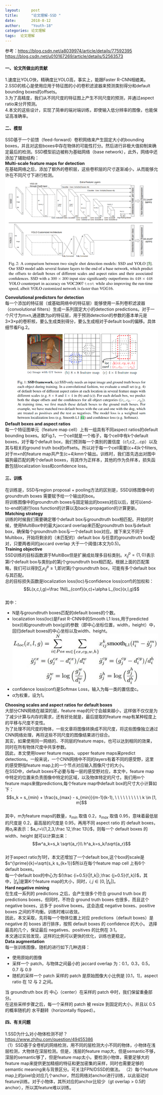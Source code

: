 ```yaml
---
layout:     post
title:      "论文理解-SSD "
date:       2018-8-12
author:     "Youth-18"
categories: 论文理解
tags:  论文理解
---
```


参考：https://blog.csdn.net/a8039974/article/details/77592395  
https://blog.csdn.net/u010167269/article/details/52563573
#### 一、论文所做出的贡献
1.速度比YOLO快，精确度比YOLO高，事实上，能跟Faster R-CNN相媲美。  
2.SSD的核心是使用应用于特征图的小的卷积滤波器来预测类别得分和default bounding boxes的offsets。  
3.为了高精度，我们从不同尺度的特征图上产生不同尺度的预测，并通过aspect ratio来分开预测。  
4.本文的这些设计，实现了简单的端对端训练，即使输入低分辨率的图像，也能保证高准确率。
#### 二、模型
SSD基于一个前馈（feed-forward）卷积网络来产生固定大小的bounding boxes，并且对这些boxes中存在物体的可能性打分。然后进行非极大值抑制来确定最后的检测。SSD模型前边被称为基础网络（base network），此外，网络中还添加了辅助结构：  
**Multi-scale feature maps for detection**  
在基础网络之后，添加了额外的卷积层，这些卷积层的尺寸逐渐减小，从而能够允许在不同尺寸下进行检测。  
![](https://github.com/Youth-18/Youth-18.github.io/blob/master/blog_image/fig2.png)
**Convolutional predictors for detection**  
每一个添加的特征层（或基础网络中的特征层）能够使用一系列卷积滤波器（convolutional filters）生成一系列固定大小的detection predictions。对于一个尺寸为m×n,通道数为p的特征层，用于预测detection的参数的基本单元是3×3×p的卷积核，要么生成类别得分，要么生成相对于default box的偏移。具体细节看Fig.2。  
![](https://github.com/Youth-18/Youth-18.github.io/blob/master/blog_image/fig1.png)
**Default boxes and aspect ratios**   
每一个特征图单元（feature map cell）上有一组具有不同aspect ratios的default bounding boxes。如Fig.1，一个cell就是一个格子，每个cell中有k个default boxes，对于每个default box，我们预测每一个类别的置信度（c1,c2,...cp）以及其与相关的ground truth box的offsets。所以对于每一个cell需要(c+4)k个filters,对于m×n的feature map共产生(c+4)kmn个输出。训练时，我们首先选出对图中猫狗最匹配的两个default boxes，将其作为正样本，其他的作为负样本，损失函数包括localization loss和confidence loss。
#### 三、训练
在训练是，SSD与region proposal + pooling方法的区别是，SSD训练图像中的groundtruth boxes 需要赋予给一个输出的box。  
将训练图像中的groundtruth boxes与固定输出的boxes对应以后，就可以end-to-end的进行loss function的计算以及back-propagation的计算更新。  
**Matching strategy**  
训练的时候我们需要确定哪个default box与groundtruth box相匹配。开始的时候，使用MultiBox中的最大jaccard overlap来匹配groundtruth box与default box，确保每个groundtruth box与一个default box对应。接下来又不同于Multibox，开始将剩余的（未匹配的）default box 与任意的groundtruth box配对，只要两者间的jaccard overlap 大于一个阈值(本文为0.5)。  
**Training objective**  
SSD训练的目标函数源于MultiBox但是扩展成处理多目标类别。$x^p_{ij}=\{1,0\}$表示第i个default box与类别p的第j个groundtruth box相匹配。根据上面的匹配策略，我们可以得到$\sum_ix^p_{ij}\geq1$,即对第j个groundtruth box，可能有多个default box与其匹配。  
总的目标损失函数是localization loss(loc)与confidence loss(conf)的加权和：  
$$L(x,c,l,g)=\frac 1N(L_{conf}(x,c)+\alpha L_{loc}(x,l,g)$$  
其中：  
* N是与groundtruth boxes匹配的default boxes的个数。  
* localization loss(loc)是Fast R-CNN中的Smooth L1 loss,用于predicted box(l)和groundtruth box(g)的参数（即中心坐标位置，width，height）中，回归default boxes的中心坐标以及width、height。![](https://github.com/Youth-18/Youth-18.github.io/blob/master/blog_image/t1.png)
* confidence loss(conf)是Softmax Loss，输入为每一类的置信度c。
* $\alpha$为权重，设为1。

**Choosing scales and aspect ratios for default boxes**  
大部分CNN网络在越深的层，feature map的尺寸会越来越小，这样做不仅仅是为了减少计算与内存的需求，还有好处就是，最后提取的feature map有某种程度上的平移与尺度不变性。  
为了处理不同尺度的物体，一些文章将图像转换成不同尺度，将这些图像独立通过CNN网络处理，再将这些不同尺度的图像结果进行综合。  
其实，如果使用同一网络的、不同层的feature maps，也可以达到相同的效果，同时在所有物体尺度中共享参数。  
因此，本文使用lower feature maps、upper feature maps来predict detections。一般来说，一个CNN网络中不同的layers有着不同的感受野，这里的感受野指feature map上的一个节点对应输入图像尺寸的大小。  
在SSD中，default boxes不必要与每一层的感受野对应，本文中，feature map中特定的位置来负责图像中特定的区域，以及物体特定的尺寸。我们用m个feature maps来做predictions,每个feature map中default box的尺寸大小计算如下：  
$$s_k = s_{min} + \frac{s_{max} - s_{min}}{m-1}(k-1), \ \ \ \ \ \  \ \ \ \ k \in [1, m]$$  
其中，m为feature maps的数量，$s_{min}$ 取值 0.2，$s_{max}$ 取值 0.95，意味着最低层的尺度是 0.2，最高层的尺度是 0.95，再用不同 aspect ratio 的 default boxes，用$a_r$来表示：$a_r=\{1,2,3,\frac 12,\frac 13\}$，则每一个 default boxes 的 width、height 就可以计算出来： 
$$w^a_k=s_k \sqrt{a_r}\\
h^a_k=s_k/\sqrt{a_r}$$  
对于aspect ratio为1时，本文还增加了一个default box,这个box的scale是$s^{\prime}{k}=\sqrt{s_k s_{k+1}}$所以在每个feature map cell 上有6个default boxes。  
每一个default box的中心为:$(\frac {i+0.5}{|f_k|},\frac {j+0.5}{f_k})$，其中，$|f_k|$是第K个feature map的大小，同时，$i,j \in [0,\vert f_k \vert]$。  
**Hard negative mining**  
在生成一系列的 predictions 之后，会产生很多个符合 ground truth box 的 predictions boxes，但同时，不符合 ground truth boxes 也很多，而且这个 negative boxes，远多于 positive boxes。这会造成 negative boxes、positive boxes 之间的不均衡。训练时难以收敛。  
因此，本文采取，先将每一个物体位置上对应 predictions（default boxes）是 negative 的 boxes 进行排序，按照 default boxes 的 confidence 的大小。 选择最高的几个，保证最后 negatives、positives 的比例在 3:1。  
本文通过实验发现，这样的比例可以更快的优化，训练也更稳定。  
**Data augmentation**  
每一张训练图像，随机的进行如下几种选择：
* 使用原始的图像
* 采样一个 patch，与物体之间最小的 jaccard overlap 为：0.1，0.3，0.5，0.7 与 0.9
* 随机的采样一个 patch
采样的 patch 是原始图像大小比例是 [0.1，1]，aspect ratio 在 12 与 2 之间。  

当 groundtruth box 的 中心（center）在采样的 patch 中时，我们保留重叠部分。  
在这些采样步骤之后，每一个采样的 patch 被 resize 到固定的大小，并且以 0.5 的概率随机的 水平翻转（horizontally flipped）。
#### 四、有关问题  
1.SSD为什么对小物体检测不好？  
https://www.zhihu.com/question/49455386  
（1）SSD基于全卷机的网络检测，用不同的层检测大小不同的物体，小物体在浅层检测，大物体在深层检测。但是，浅层的feature map大，但是semantic不够，深层的semantic够了，但是feature map太小。要检测小物体，需要足够大的feature map来提供更加精细的特征和更加密集的采样，同时也需要足够的semantic meaning来与背景区分。可关注FPN/DSSD的做法。  （2）每个feature map上的pixel会对应几个anchor，然后网络对anchor进行训练，以此驱动对feature训练。对于小物体，其所对应的anchor比较少（gt overlap > 0.5的anchor），所以其feature难以训练。

